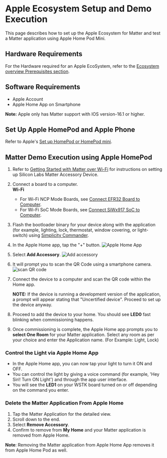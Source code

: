 # Apple Ecosystem Setup and Demo Execution

This page describes how to set up the Apple Ecosystem for Matter and test a Matter application using Apple Home Pod Mini.

## Hardware Requirements

For the Hardware required for an Apple EcoSystem, refer to the [Ecosystem overview Prerequisites section](./index#prerequisites).

## Software Requirements

- Apple Account
- Apple Home App on Smartphone

**Note:** Apple only has Matter support with IOS version-16.1 or higher.

## Set Up Apple HomePod and Apple Phone

Refer to Apple's [Set up HomePod or HomePod mini](https://support.apple.com/en-in/HT208241).

## Matter Demo Execution using Apple HomePod

1. Refer to [Getting Started with Matter over Wi-Fi](/matter/{build-docspace-version}/matter-wifi-getting-started-example) for instructions on setting up Silicon Labs Matter Accessory Device.

2. Connect a board to a computer.<br>**Wi-Fi**
   - For Wi-Fi NCP Mode Boards, see [Connect EFR32 Board to Computer](/matter/{build-docspace-version}/matter-wifi-getting-started-example/getting-started-efx32-ncp#connect-the-boards-to-a-computer).
   - For Wi-Fi SoC Mode Boards, see [Connect SiWx917 SoC to Computer](/matter/{build-docspace-version}/matter-wifi-getting-started-example/getting-started-with-soc#connect-siwx917-soc-to-computer).

3. Flash the bootloader binary for your device along with the application (for example, lighting, lock, thermostat, window covering, or light-switch) using [Simplicity Commander](/matter/{build-docspace-version}/matter-wifi-run-demo/flashing-using-commander).

4. In the Apple Home app, tap the "+" button.
   ![Apple Home App](./images/apple-home-app.png?width=40%&height=40%)

5. Select **Add Accessory**.
   ![Add accessory](./images/apple-home-app-add-accessory.png?width=40%&height=40%)

6. It will prompt you to scan the QR Code using a smartphone camera.
   ![scan QR code](./images/apple-home-app-scan-qr-code.png?width=40%&height=40%)

7. Connect the device to a computer and scan the QR code within the Home app.

   **NOTE:** If the device is running a development version of the application, a prompt will appear stating that "Uncertified device". Proceed to set up the device anyway.

8. Proceed to add the device to your home. You should see **LED0** fast blinking when commissioning happens.

9. Once commissioning is complete, the Apple Home app prompts you to **select One Room** for your Matter application. Select any room as per your choice and enter the Application name. (For Example: Light, Lock)

### Control the Light via Apple Home App

- In the Apple Home app, you can now tap your light to turn it ON and OFF.
- You can control the light by giving a voice command (for example, 'Hey Siri! Turn ON Light') and through the app user interface.
- You will see the **LED1** on your WSTK board turned on or off depending on the command you enter.

### Delete the Matter Application From Apple Home

1. Tap the Matter Application for the detailed view.
2. Scroll down to the end.
3. Select **Remove Accessory**.
4. Confirm to remove from **My Home** and your Matter application is removed from Apple Home.

**Note**: Removing the Matter application from Apple Home App removes it from Apple Home Pod as well.
